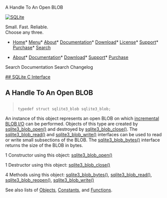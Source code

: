 




A Handle To An Open BLOB




[![SQLite](../images/sqlite370_banner.gif)](../index.html)


Small. Fast. Reliable.  
Choose any three.


* [Home](../index.html)* [Menu](javascript:void(0))* [About](../about.html)* [Documentation](../docs.html)* [Download](../download.html)* [License](../copyright.html)* [Support](../support.html)* [Purchase](../prosupport.html)* [Search](javascript:void(0))




* [About](../about.html)* [Documentation](../docs.html)* [Download](../download.html)* [Support](../support.html)* [Purchase](../prosupport.html)






Search Documentation
Search Changelog









[## SQLite C Interface](../c3ref/intro.html)
## A Handle To An Open BLOB




> ```
> 
> typedef struct sqlite3_blob sqlite3_blob;
> 
> ```



An instance of this object represents an open BLOB on which
[incremental BLOB I/O](../c3ref/blob_open.html) can be performed.
Objects of this type are created by [sqlite3\_blob\_open()](../c3ref/blob_open.html)
and destroyed by [sqlite3\_blob\_close()](../c3ref/blob_close.html).
The [sqlite3\_blob\_read()](../c3ref/blob_read.html) and [sqlite3\_blob\_write()](../c3ref/blob_write.html) interfaces
can be used to read or write small subsections of the BLOB.
The [sqlite3\_blob\_bytes()](../c3ref/blob_bytes.html) interface returns the size of the BLOB in bytes.


1 Constructor using this object: [sqlite3\_blob\_open()](../c3ref/blob_open.html)


1 Destructor using this object: [sqlite3\_blob\_close()](../c3ref/blob_close.html)


4 Methods using this object:
 [sqlite3\_blob\_bytes()](../c3ref/blob_bytes.html),
[sqlite3\_blob\_read()](../c3ref/blob_read.html),
[sqlite3\_blob\_reopen()](../c3ref/blob_reopen.html),
[sqlite3\_blob\_write()](../c3ref/blob_write.html)


See also lists of
 [Objects](../c3ref/objlist.html),
 [Constants](../c3ref/constlist.html), and
 [Functions](../c3ref/funclist.html).


